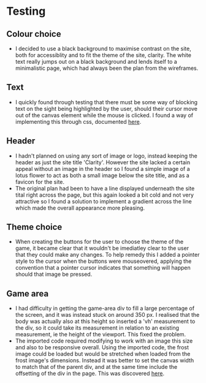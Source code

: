 # Testing

## Colour choice
- I decided to use a black background to maximise contrast on the site, both for accessiblity and to fit the theme of the site, clarity. The white text really jumps out on a black background and lends itself to a minimalistic page, which had always been the plan from the wireframes.

## Text
- I quickly found through testing that there must be some way of blocking text on the sight being highlighted by the user, should their cursor move out of the canvas element while the mouse is clicked. I found a way of implementing this through css, documented [here](https://stackoverflow.com/questions/826782/how-to-disable-text-selection-highlighting).

## Header
- I hadn't planned on using any sort of image or logo, instead keeping the header as just the site title 'Clarity'. However the site lacked a certain appeal without an image in the header so I found a simple image of a lotus flower to act as both a small image below the site title, and as a favicon for the site.
- The original plan had been to have a line displayed underneath the site tital right across the page, but this again looked a bit cold and not very attractive so I found a solution to implement a gradient across the line which made the overall appearance more pleasing.

## Theme choice
- When creating the buttons for the user to choose the theme of the game, it became clear that it wouldn't be imediatley clear to the user that they could make any changes. To help remedy this I added a pointer style to the cursor when the buttons were mouseovered, applying the convention that a pointer cursor indicates that something will happen should that image be pressed.

## Game area
- I had difficulty in getting the game-area div to fill a large percentage of the screen, and it was instead stuck on around 350 px. I realised that the body was actually also at this height so inserted a 'vh' measurement to the div, so it could take its measurement in relation to an existing measurement, ie the height of the viewport. This fixed the problem.
- The imported code required modifying to work with an image this size and also to be responsive overall. Using the imported code, the frost image could be loaded but would be stretched when loaded from the frost image's dimensions. Instead it was better to set the canvas width to match that of the parent div, and at the same time include the offsetting of the div in the page. This was discovered [here](https://stackoverflow.com/questions/39784153/mouse-pointer-coordinates-and-canvas-coordinates-not-matching).